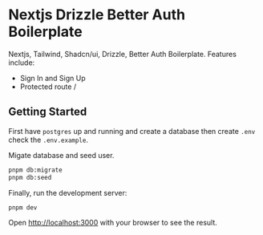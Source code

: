 # Nextjs Drizzle Better Auth Boilerplate

Nextjs, Tailwind, Shadcn/ui, Drizzle, Better Auth Boilerplate. Features include:

- Sign In and Sign Up
- Protected route /

## Getting Started

First have `postgres` up and running and create a database then create `.env` check the `.env.example`.

Migate database and seed user.

```bash
pnpm db:migrate
pnpm db:seed
```

Finally, run the development server:

```bash
pnpm dev
```

Open [http://localhost:3000](http://localhost:3000) with your browser to see the result.
